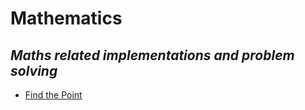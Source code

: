 # Mathematics
*Maths related implementations and problem solving*
---------------------
- [Find the Point](https://www.hackerrank.com/challenges/find-point/problem "https://www.hackerrank.com/challenges/find-point/problem")